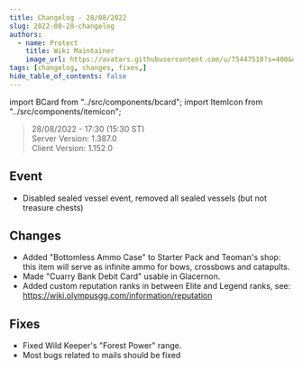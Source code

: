 ```yaml
---
title: Changelog - 28/08/2022
slug: 2022-08-28-changelog
authors:
  - name: Protect
    title: Wiki Maintainer
    image_url: https://avatars.githubusercontent.com/u/75447510?s=400&u=6611d243cb33099270ad8c0cb66a5e659009bd08&v=4
tags: [changelog, changes, fixes,]
hide_table_of_contents: false
---
```


import BCard from "../src/components/bcard";
import ItemIcon from "../src/components/itemicon";

> 28/08/2022 - 17:30 (15:30 ST) <br/>
> Server Version: 1.387.0 <br/>
> Client Version: 1.152.0  <br/>     

## Event
- Disabled sealed vessel event, removed all sealed vessels (but not treasure chests)

## Changes
- Added "Bottomless Ammo Case" to Starter Pack and Teoman's shop: this item will serve as infinite ammo for bows, crossbows and catapults.
- Made "Cuarry Bank Debit Card" usable in Glacernon.
- Added custom reputation ranks in between Elite and Legend ranks, see: https://wiki.olympusgg.com/information/reputation

## Fixes
- Fixed Wild Keeper's "Forest Power" range.
- Most bugs related to mails should be fixed